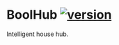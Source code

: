 # BoolHub [![version](https://img.shields.io/badge/version-0.2.0-blue.svg)](https://semver.org)
Intelligent house hub.

